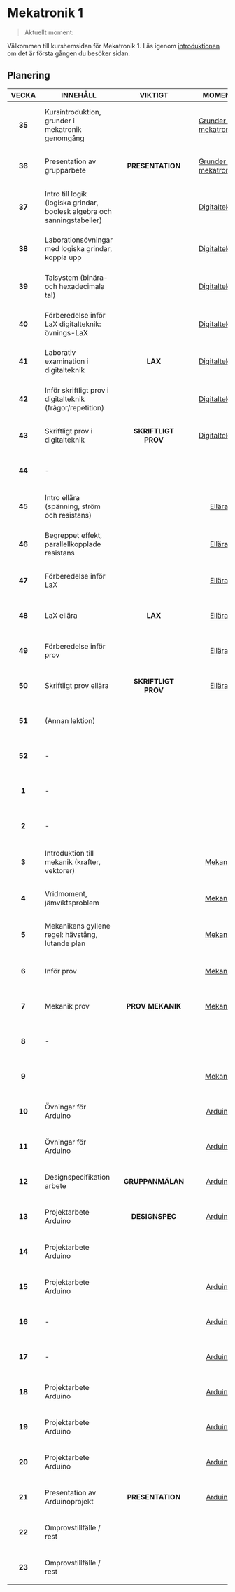 <style>
    td {
        height: 5em;
        padding: 0.8em !important;

        &:nth-child(1), &:nth-child(3){
            font-weight: bold;
            text-align: center;
        }

        > a{
            display: flex;
            align-items: center;
            justify-content: center;
            height: 100%;
            padding: 0.5em;
        }
    }
    tr#current-week{
        border: 5px color-mix(in srgb, var(--bg), orange 65%) solid;
        background-color: color-mix(in srgb, var(--bg), orange 30%);
    }
</style>

# Mekatronik 1

> Aktuellt moment: <a id=current-moment></a>

Välkommen till kurshemsidan för Mekatronik 1. Läs igenom [introduktionen](/introduktion) om det är första gången du besöker sidan.

## Planering

| VECKA | INNEHÅLL                                                                 | VIKTIGT         | MOMENT                                        |
| ----- | ------------------------------------------------------------------------ | --------------- | --------------------------------------------- |
| 35    | Kursintroduktion, grunder i mekatronik genomgång                         |                 | [Grunder i mekatronik](/grunder-i-mekatronik) |
| 36    | Presentation av grupparbete                                              | PRESENTATION    | [Grunder i mekatronik](/grunder-i-mekatronik) |
| 37    | Intro till logik (logiska grindar, boolesk algebra och sanningstabeller) |                 | [Digitalteknik](/digitalteknik)               |
| 38    | Laborationsövningar med logiska grindar, koppla upp                      |                 | [Digitalteknik](/digitalteknik)               |
| 39    | Talsystem (binära- och hexadecimala tal)                                 |                 | [Digitalteknik](/digitalteknik)               |
| 40    | Förberedelse inför LaX digitalteknik: övnings-LaX                        |                 | [Digitalteknik](/digitalteknik)               |
| 41    | Laborativ examination i digitalteknik                                    | LAX             | [Digitalteknik](/digitalteknik)               |
| 42    | Inför skriftligt prov i digitalteknik (frågor/repetition)                |                 | [Digitalteknik](/digitalteknik)               |
| 43    | Skriftligt prov i digitalteknik                                          | SKRIFTLIGT PROV | [Digitalteknik](/digitalteknik)               |
| 44    | \-                                                                       |                 |                                               |
| 45    | Intro ellära (spänning, ström och resistans)                             |                 | [Ellära](/ellara)                             |
| 46    | Begreppet effekt, parallellkopplade resistans                            |                 | [Ellära](/ellara)                             |
| 47    | Förberedelse inför LaX                                                   |                 | [Ellära](/ellara)                             |
| 48    | LaX ellära                                                               | LAX             | [Ellära](/ellara)                             |
| 49    | Förberedelse inför prov                                                  |                 | [Ellära](/ellara)                             |
| 50    | Skriftligt prov ellära                                                   | SKRIFTLIGT PROV | [Ellära](/ellara)                             |
| 51    | (Annan lektion)                                                          |                 |                                               |
| 52    | \-                                                                       |                 |                                               |
| 1     | \-                                                                       |                 |                                               |
| 2     | \-                                                                       |                 |                                               |
| 3     | Introduktion till mekanik (krafter, vektorer)                            |                 | [Mekanik](/mekanik)                           |
| 4     | Vridmoment, jämviktsproblem                                              |                 | [Mekanik](/mekanik)                           |
| 5     | Mekanikens gyllene regel: hävstång, lutande plan                         |                 | [Mekanik](/mekanik)                           |
| 6     | Inför prov                                                               |                 | [Mekanik](/mekanik)                           |
| 7     | Mekanik prov                                                             | PROV MEKANIK    | [Mekanik](/mekanik)                           |
| 8     | \-                                                                       |                 |                                               |
| 9     |                                                                          |                 | [Mekanik](/mekanik)                           |
| 10    | Övningar för Arduino                                                     |                 | [Arduino](/arduino)                           |
| 11    | Övningar för Arduino                                                     |                 | [Arduino](/arduino)                           |
| 12    | Designspecifikation arbete                                               | GRUPPANMÄLAN    | [Arduino](/arduino)                           |
| 13    | Projektarbete Arduino                                                    | DESIGNSPEC      | [Arduino](/arduino)                           |
| 14    | Projektarbete Arduino                                                    |                 |                                               |
| 15    | Projektarbete Arduino                                                    |                 | [Arduino](/arduino)                           |
| 16    | \-                                                                       |                 | [Arduino](/arduino)                           |
| 17    | \-                                                                       |                 | [Arduino](/arduino)                           |
| 18    | Projektarbete Arduino                                                    |                 | [Arduino](/arduino)                           |
| 19    | Projektarbete Arduino                                                    |                 | [Arduino](/arduino)                           |
| 20    | Projektarbete Arduino                                                    |                 | [Arduino](/arduino)                           |
| 21    | Presentation av Arduinoprojekt                                           | PRESENTATION    | [Arduino](/arduino)                           |
| 22    | Omprovstillfälle / rest                                                  |                 |                                               |
| 23    | Omprovstillfälle / rest                                                  |                 |                                               |

<script defer src=/planering.js>
